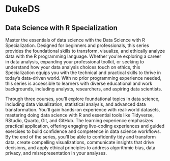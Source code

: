 # DukeDS
## Data Science with R Specialization

Master the essentials of data science with the Data Science with R Specialization. Designed for beginners and professionals, this series provides the foundational skills to transform, visualize, and ethically analyze data with the R programming language. Whether you're exploring a career in data analysis, expanding your professional toolkit, or seeking to understand how your data analysis choices touch on ethics, this Specialization equips you with the technical and practical skills to thrive in today’s data-driven world. With no prior programming experience needed, this series is accessible to learners with diverse educational and work backgrounds, including analysts, researchers, and aspiring data scientists.

Through three courses, you’ll explore foundational topics in data science, including data visualization, statistical analysis, and advanced data transformation. You'll gain hands-on experience with real-world datasets, mastering doing data science with R and essential tools like Tidyverse, RStudio, Quarto, Git, and GitHub. The learning experience emphasizes practical application, offering engaging live-coding experiences and guided exercises to build confidence and competence in data science workflows. By the end of the series, you’ll be able to confidently tidy and transform data, create compelling visualizations, communicate insights that drive decisions, and apply ethical principles to address algorithmic bias, data privacy, and misrepresentation in your analyses.
